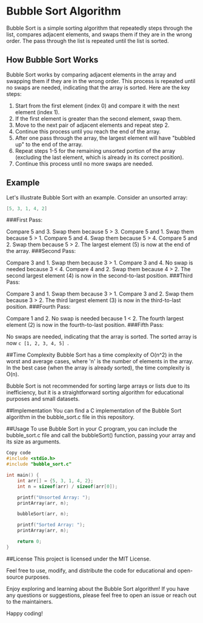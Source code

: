 # Bubble Sort Algorithm

Bubble Sort is a simple sorting algorithm that repeatedly steps through the list, compares adjacent elements, and swaps them if they are in the wrong order. The pass through the list is repeated until the list is sorted.

## How Bubble Sort Works

Bubble Sort works by comparing adjacent elements in the array and swapping them if they are in the wrong order. This process is repeated until no swaps are needed, indicating that the array is sorted. Here are the key steps:

1. Start from the first element (index 0) and compare it with the next element (index 1).
2. If the first element is greater than the second element, swap them.
3. Move to the next pair of adjacent elements and repeat step 2.
4. Continue this process until you reach the end of the array.
5. After one pass through the array, the largest element will have "bubbled up" to the end of the array.
6. Repeat steps 1-5 for the remaining unsorted portion of the array (excluding the last element, which is already in its correct position).
7. Continue this process until no more swaps are needed.

## Example

Let's illustrate Bubble Sort with an example. Consider an unsorted array:

```c
[5, 3, 1, 4, 2]
```
###First Pass:

Compare 5 and 3. Swap them because 5 > 3.
Compare 5 and 1. Swap them because 5 > 1.
Compare 5 and 4. Swap them because 5 > 4.
Compare 5 and 2. Swap them because 5 > 2.
The largest element (5) is now at the end of the array.
###Second Pass:

Compare 3 and 1. Swap them because 3 > 1.
Compare 3 and 4. No swap is needed because 3 < 4.
Compare 4 and 2. Swap them because 4 > 2.
The second largest element (4) is now in the second-to-last position.
###Third Pass:

Compare 3 and 1. Swap them because 3 > 1.
Compare 3 and 2. Swap them because 3 > 2.
The third largest element (3) is now in the third-to-last position.
###Fourth Pass:

Compare 1 and 2. No swap is needed because 1 < 2.
The fourth largest element (2) is now in the fourth-to-last position.
###Fifth Pass:

No swaps are needed, indicating that the array is sorted.
The sorted array is now ```c [1, 2, 3, 4, 5] ```.

##Time Complexity
Bubble Sort has a time complexity of O(n^2) in the worst and average cases, where 'n' is the number of elements in the array. In the best case (when the array is already sorted), the time complexity is O(n).

Bubble Sort is not recommended for sorting large arrays or lists due to its inefficiency, but it is a straightforward sorting algorithm for educational purposes and small datasets.

##Implementation
You can find a C implementation of the Bubble Sort algorithm in the bubble_sort.c file in this repository.

##Usage
To use Bubble Sort in your C program, you can include the bubble_sort.c file and call the bubbleSort() function, passing your array and its size as arguments.

```c
Copy code
#include <stdio.h>
#include "bubble_sort.c"

int main() {
    int arr[] = {5, 3, 1, 4, 2};
    int n = sizeof(arr) / sizeof(arr[0]);

    printf("Unsorted Array: ");
    printArray(arr, n);

    bubbleSort(arr, n);

    printf("Sorted Array: ");
    printArray(arr, n);

    return 0;
}
```
##License
This project is licensed under the MIT License.

Feel free to use, modify, and distribute the code for educational and open-source purposes.

Enjoy exploring and learning about the Bubble Sort algorithm! If you have any questions or suggestions, please feel free to open an issue or reach out to the maintainers.

Happy coding!






